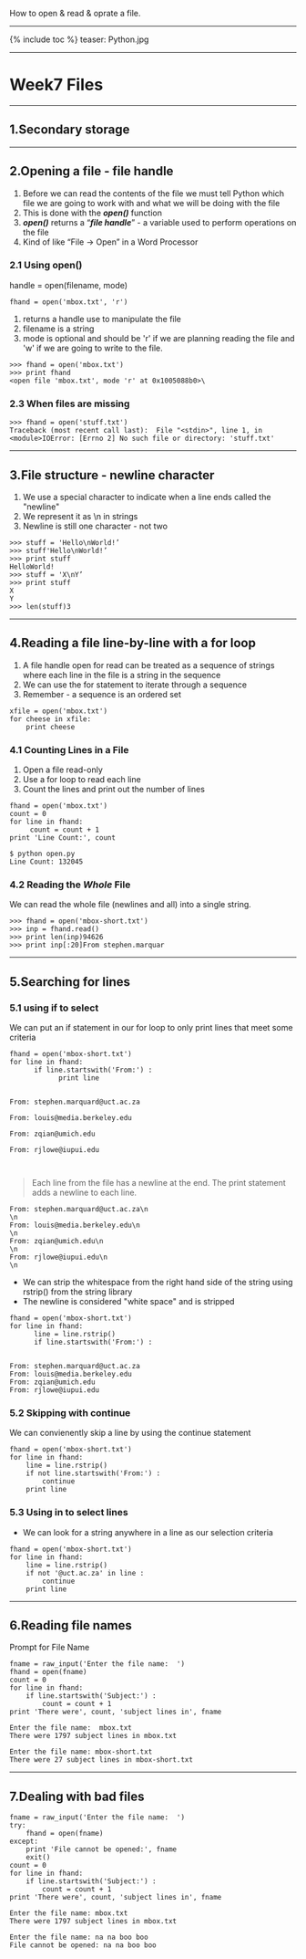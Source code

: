 ﻿How to open & read & oprate a file.
<!--more-->

---
{% include toc %}
teaser: Python.jpg

---
# Week7 Files

---
## 1.Secondary storage

---
## 2.Opening a file - file handle

 1. Before we can read the contents of the file we must tell Python which file we are going to work with and what we will be doing with the file
 2. This is done with the ***open()*** function
 3. ***open()*** returns a “***file handle***” - a variable used to perform operations on the file
 4. Kind of like “File -> Open” in a Word Processor

### 2.1 Using open()

handle = open(filename, mode)

```
fhand = open('mbox.txt', 'r')
```

 1. returns a handle use to manipulate the file 
 2. filename is a string
 3. mode is optional and should be 'r' if we are planning reading the file and 'w' if we are going to write to the file.

```
>>> fhand = open('mbox.txt')
>>> print fhand
<open file 'mbox.txt', mode 'r' at 0x1005088b0>\
```

### 2.3 When files are missing

```
>>> fhand = open('stuff.txt')
Traceback (most recent call last):  File "<stdin>", line 1, in <module>IOError: [Errno 2] No such file or directory: 'stuff.txt'
```

---

## 3.File structure - newline character

1. We use a special character to indicate when a line ends called the "newline"
1. We represent it as \n in strings 
1. Newline is still one character - not two

```
>>> stuff = 'Hello\nWorld!’
>>> stuff'Hello\nWorld!’
>>> print stuff
HelloWorld!
>>> stuff = 'X\nY’
>>> print stuff
X
Y
>>> len(stuff)3
```

---

## 4.Reading a file line-by-line with a for loop

 1. A file handle open for read can be treated as a sequence of strings where each line in the file is a string in the sequence
 2. We can use the for statement to iterate through a sequence
 3. Remember - a sequence is an ordered set

```
xfile = open('mbox.txt')
for cheese in xfile:
    print cheese
```

### 4.1 Counting Lines in a File

 1. Open a file read-only
 2. Use a for loop to read each line
 3. Count the lines and print out the number of lines

```
fhand = open('mbox.txt')
count = 0
for line in fhand:
     count = count + 1
print 'Line Count:', count

$ python open.py
Line Count: 132045

```

### 4.2 Reading the *Whole* File

We can read the whole file (newlines and all) into a single string.

```
>>> fhand = open('mbox-short.txt')
>>> inp = fhand.read()
>>> print len(inp)94626
>>> print inp[:20]From stephen.marquar
```

---

## 5.Searching for lines

### 5.1 using if to select

We can put an if statement in our for loop to only print lines that meet some criteria

```
fhand = open('mbox-short.txt')
for line in fhand:
      if line.startswith('From:') :
            print line
            
            
From: stephen.marquard@uct.ac.za

From: louis@media.berkeley.edu

From: zqian@umich.edu

From: rjlowe@iupui.edu

            
```

>Each line from the file has a newline at the end.
The print statement adds a newline to each line.

```
From: stephen.marquard@uct.ac.za\n
\n
From: louis@media.berkeley.edu\n
\n
From: zqian@umich.edu\n
\n
From: rjlowe@iupui.edu\n
\n
```

- We can strip the whitespace from the right hand side of the string using rstrip() from the string library
- The newline is considered "white space" and is stripped

```
fhand = open('mbox-short.txt')
for line in fhand:
      line = line.rstrip()
      if line.startswith('From:') :            
      
      
From: stephen.marquard@uct.ac.za
From: louis@media.berkeley.edu
From: zqian@umich.edu
From: rjlowe@iupui.edu
```

### 5.2 Skipping with continue

We can convienently skip a line by using the continue statement

```
fhand = open('mbox-short.txt')
for line in fhand:
    line = line.rstrip()
    if not line.startswith('From:') :
        continue
    print line
```

### 5.3 Using in to select lines

- We can look for a string anywhere in a line as our selection criteria

```
fhand = open('mbox-short.txt')
for line in fhand:
    line = line.rstrip()
    if not '@uct.ac.za' in line : 
        continue
    print line
```

---

## 6.Reading file names

Prompt for File Name

```
fname = raw_input('Enter the file name:  ')
fhand = open(fname)
count = 0
for line in fhand:
    if line.startswith('Subject:') :
        count = count + 1
print 'There were', count, 'subject lines in', fname

Enter the file name:  mbox.txt
There were 1797 subject lines in mbox.txt

Enter the file name: mbox-short.txt
There were 27 subject lines in mbox-short.txt
```

---

## 7.Dealing with bad files

```
fname = raw_input('Enter the file name:  ')
try:
    fhand = open(fname)
except:
    print 'File cannot be opened:', fname
    exit()
count = 0
for line in fhand:
    if line.startswith('Subject:') :
        count = count + 1
print 'There were', count, 'subject lines in', fname

Enter the file name: mbox.txt
There were 1797 subject lines in mbox.txt

Enter the file name: na na boo boo
File cannot be opened: na na boo boo
```


